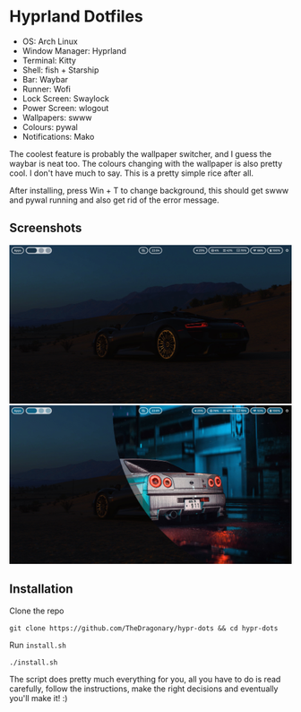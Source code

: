 # Hyprland Dotfiles

- OS: Arch Linux
- Window Manager: Hyprland
- Terminal: Kitty
- Shell: fish + Starship
- Bar: Waybar
- Runner: Wofi
- Lock Screen: Swaylock
- Power Screen: wlogout
- Wallpapers: swww
- Colours: pywal
- Notifications: Mako

The coolest feature is probably the wallpaper switcher, and I guess the waybar is neat too. The colours changing with the wallpaper is also pretty cool. I don't have much to say. This is a pretty simple rice after all.

After installing, press Win + T to change background, this should get swww and pywal running and also get rid of the error message.

## Screenshots
![](https://github.com/TheDragonary/hypr-dots/blob/main/screenshots/screenshot.png)
![](https://github.com/TheDragonary/hypr-dots/blob/main/screenshots/screenshot2.png)

## Installation
Clone the repo
```
git clone https://github.com/TheDragonary/hypr-dots && cd hypr-dots
```
Run ```install.sh```
```
./install.sh
```
The script does pretty much everything for you, all you have to do is read carefully, follow the instructions, make the right decisions and eventually you'll make it! :)
